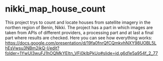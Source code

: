 # nikki_map_house_count

This project trys to count and locate houses from satellite imagery in the northen region of Benin, Nikki. The project has a part in which images are taken from APIs of different providers, a processing part and at last a final part where results are checked. Here you can see how everything works: https://docs.google.com/presentation/d/19fa0fnrQfCQmkvhNXY98UOBL5LhEsVwsu3NBm2jkQ-I/edit?folder=1YwUI3wuFJ1hOQMkYEltn_VFi0klbPkUo#slide=id.g6d1e5a954f_2_77
